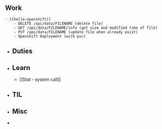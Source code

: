 ## Work
	- [[hello-openshift]]
		- DELETE /api/data/FILENAME (delete file)
		- GET /api/data/FILENAME/info (get size and modified time of file)
		- PUT /api/data/FILENAME (update file when already exist)
		- Openshift Deployment (with pvc)
- ## Duties
- ## Learn
	- [[Stat - system call]]
- ## TIL
- ## Misc
-